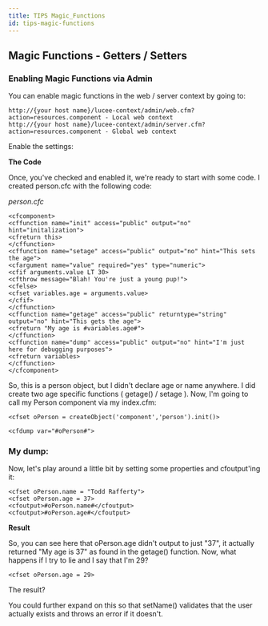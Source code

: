 ```yaml
---
title: TIPS Magic_Functions
id: tips-magic-functions
---
```


## Magic Functions - Getters / Setters ##

### Enabling Magic Functions via Admin ###

You can enable magic functions in the web / server context by going to:

	http://{your host name}/lucee-context/admin/web.cfm?action=resources.component - Local web context
	http://{your host name}/lucee-context/admin/server.cfm?action=resources.component - Global web context

Enable the settings:

**The Code**

Once, you've checked and enabled it, we're ready to start with some code. I created person.cfc with the following code:

*person.cfc*

```lucee
<cfcomponent>
<cffunction name="init" access="public" output="no" hint="initalization">
<cfreturn this>
</cffunction>
<cffunction name="setage" access="public" output="no" hint="This sets the age">
<cfargument name="value" required="yes" type="numeric">
<cfif arguments.value LT 30>
<cfthrow message="Blah! You're just a young pup!">
<cfelse>
<cfset variables.age = arguments.value>
</cfif>
</cffunction>
<cffunction name="getage" access="public" returntype="string" output="no" hint="This gets the age">
<cfreturn "My age is #variables.age#">
</cffunction>
<cffunction name="dump" access="public" output="no" hint="I'm just here for debugging purposes">
<cfreturn variables>
</cffunction>
</cfcomponent>
```

So, this is a person object, but I didn't declare age or name anywhere. I did create two age specific functions ( getage() / setage ). Now, I'm going to call my Person component via my index.cfm:

```lucee
<cfset oPerson = createObject('component','person').init()>

<cfdump var="#oPerson#">
```

### My dump: ###

Now, let's play around a little bit by setting some properties and cfoutput'ing it:

```lucee
<cfset oPerson.name = "Todd Rafferty">
<cfset oPerson.age = 37>
<cfoutput>#oPerson.name#</cfoutput>
<cfoutput>#oPerson.age#</cfoutput>
```

**Result**

So, you can see here that oPerson.age didn't output to just "37", it actually returned "My age is 37" as found in the getage() function. Now, what happens if I try to lie and I say that I'm 29?

	<cfset oPerson.age = 29>

The result?

You could further expand on this so that setName() validates that the user actually exists and throws an error if it doesn't.

